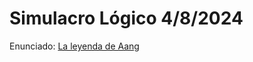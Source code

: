 # Simulacro Lógico 4/8/2024

Enunciado: [La leyenda de Aang](https://docs.google.com/document/d/1Tvfqdj4N23O5NGJbbdBQGiDgMssnKvnhv0e4wkHvUpk/edit)
